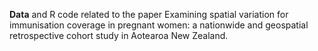 **Data** and R code related to the paper Examining spatial variation for immunisation coverage in pregnant women: a nationwide and geospatial retrospective cohort study in Aotearoa New Zealand.
